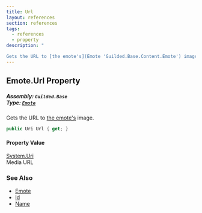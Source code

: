 ```yaml
---
title: Url
layout: references
section: references
tags:
  - references
  - property
description: "

Gets the URL to [the emote's](Emote 'Guilded.Base.Content.Emote') image."
---
```


## Emote.Url Property
##### **Assembly:** `Guilded.Base`<br/>**Type:** [`Emote`](Emote 'Guilded.Base.Content.Emote')

Gets the URL to [the emote's](Emote 'Guilded.Base.Content.Emote') image.

```csharp
public Uri Url { get; }
```

#### Property Value
[System.Uri](https://docs.microsoft.com/en-us/dotnet/api/System.Uri 'System.Uri')  
Media URL

### See Also
- [Emote](Emote 'Guilded.Base.Content.Emote')
- [Id](Emote.Id 'Guilded.Base.Content.Emote.Id')
- [Name](Emote.Name 'Guilded.Base.Content.Emote.Name')